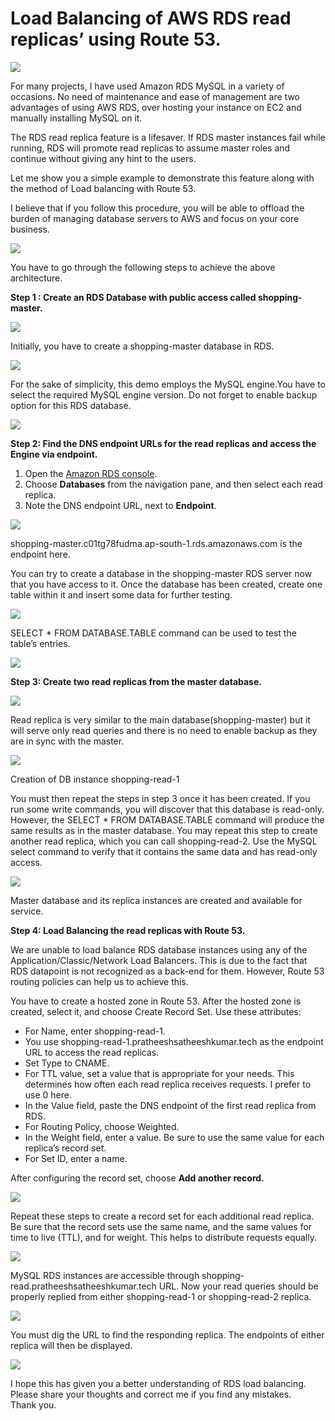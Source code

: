 
# Load Balancing of AWS RDS read replicas’ using Route 53.

![](https://miro.medium.com/max/1400/0*WtIi6H0-3dG-HNrs)

For many projects, I have used Amazon RDS MySQL in a variety of occasions. No need of maintenance and ease of management are two advantages of using AWS RDS, over hosting your instance on EC2 and manually installing MySQL on it.

The RDS read replica feature is a lifesaver. If RDS master instances fail while running, RDS will promote read replicas to assume master roles and continue without giving any hint to the users.

Let me show you a simple example to demonstrate this feature along with the method of Load balancing with Route 53.

I believe that if you follow this procedure, you will be able to offload the burden of managing database servers to AWS and focus on your core business.

![](https://miro.medium.com/max/1400/0*4dHwz6IFvHwi0oIV)

You have to go through the following steps to achieve the above architecture.

**Step 1 : Create an RDS Database with public access called shopping-master.**

![](https://miro.medium.com/max/1400/0*8NeepWuv7MjCPhHV)

Initially, you have to create a shopping-master database in RDS.

![](https://miro.medium.com/max/1400/0*R-suy8xmdmcxD66J)

For the sake of simplicity, this demo employs the MySQL engine.You have to select the required MySQL engine version. Do not forget to enable backup option for this RDS database.

![](https://miro.medium.com/max/1400/0*kP6VwKLWDa6Ybj0h)

**Step 2: Find the DNS endpoint URLs for the read replicas and access the Engine via endpoint.**

1.  Open the [Amazon RDS console](https://console.aws.amazon.com/rds/).
2.  Choose **Databases** from the navigation pane, and then select each read replica.
3.  Note the DNS endpoint URL, next to **Endpoint**.

![](https://miro.medium.com/max/1400/0*eOXVIa5U7Hb-CyOm)

shopping-master.c01tg78fudma.ap-south-1.rds.amazonaws.com is the endpoint here.

You can try to create a database in the shopping-master RDS server now that you have access to it. Once the database has been created, create one table within it and insert some data for further testing.

![](https://miro.medium.com/max/1400/0*yydn2x6qC7GSYEJa)

SELECT * FROM DATABASE.TABLE command can be used to test the table’s entries.

![](https://miro.medium.com/max/1400/0*509x9ogKgjtzCo8T)

**Step 3: Create two read replicas from the master database.**

![](https://miro.medium.com/max/1400/0*vQo_afF-TUkaDxya)

Read replica is very similar to the main database(shopping-master) but it will serve only read queries and there is no need to enable backup as they are in sync with the master.

![](https://miro.medium.com/max/1400/0*CyYJe07G2bhZZo-U)

Creation of DB instance shopping-read-1

You must then repeat the steps in step 3 once it has been created. If you run some write commands, you will discover that this database is read-only. However, the SELECT * FROM DATABASE.TABLE command will produce the same results as in the master database. You may repeat this step to create another read replica, which you can call shopping-read-2. Use the MySQL select command to verify that it contains the same data and has read-only access.

![](https://miro.medium.com/max/1400/0*lO0HY3NYkZebYkvL)

Master database and its replica instances are created and available for service.

**Step 4: Load Balancing the read replicas with Route 53.**

We are unable to load balance RDS database instances using any of the Application/Classic/Network Load Balancers. This is due to the fact that RDS datapoint is not recognized as a back-end for them. However, Route 53 routing policies can help us to achieve this.

You have to create a hosted zone in Route 53. After the hosted zone is created, select it, and choose Create Record Set. Use these attributes:

-   For Name, enter shopping-read-1.
-   You use shopping-read-1.pratheeshsatheeshkumar.tech as the endpoint URL to access the read replicas.
-   Set Type to CNAME.
-   For TTL value, set a value that is appropriate for your needs. This determines how often each read replica receives requests. I prefer to use 0 here.
-   In the Value field, paste the DNS endpoint of the first read replica from RDS.
-   For Routing Policy, choose Weighted.
-   In the Weight field, enter a value. Be sure to use the same value for each replica’s record set.
-   For Set ID, enter a name.

After configuring the record set, choose **Add another record.**

![](https://miro.medium.com/max/1400/1*MiAbA3qkLFBwtP7nxT8uuA.png)

Repeat these steps to create a record set for each additional read replica. Be sure that the record sets use the same name, and the same values for time to live (TTL), and for weight. This helps to distribute requests equally.

![](https://miro.medium.com/max/1400/0*yT3vQB6j6XUaFiWq)

MySQL RDS instances are accessible through shopping-read.pratheeshsatheeshkumar.tech URL. Now your read queries should be properly replied from either shopping-read-1 or shopping-read-2 replica.

![](https://miro.medium.com/max/1400/1*rxfnPcS5bSLdN3ZNZlkL5g.png)

You must dig the URL to find the responding replica. The endpoints of either replica will then be displayed.

![](https://miro.medium.com/max/1400/1*tth9JG7K1RENIzjotdLo4Q.png)

I hope this has given you a better understanding of RDS load balancing.  
Please share your thoughts and correct me if you find any mistakes.  
Thank you.
